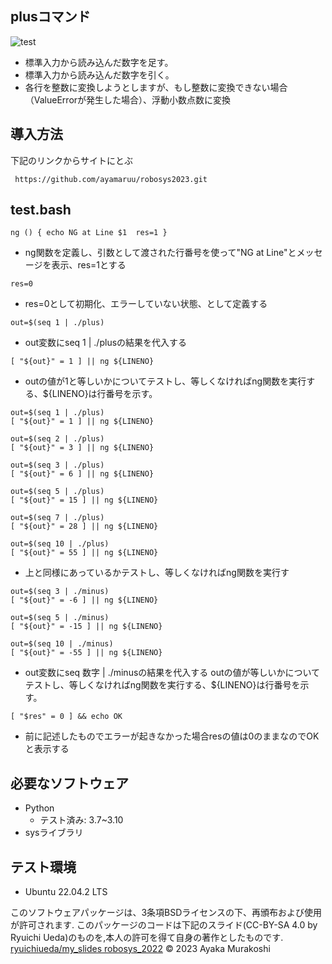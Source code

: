 ## plusコマンド
![test](https://github.com/ayamaruu/robosys2023/actions/workflows/test.yml/badge.svg)

* 標準入力から読み込んだ数字を足す。
* 標準入力から読み込んだ数字を引く。
* 各行を整数に変換しようとしますが、もし整数に変換できない場合（ValueErrorが発生した場合）、浮動小数点数に変換


## 導入方法
下記のリンクからサイトにとぶ
```
 https://github.com/ayamaruu/robosys2023.git
```
## test.bash
```
ng () { echo NG at Line $1  res=1 }
```
* ng関数を定義し、引数として渡された行番号を使って"NG at Line"とメッセージを表示、res=1とする
```
res=0
```
* res=0として初期化、エラーしていない状態、として定義する
```
out=$(seq 1 | ./plus)
```
* out変数にseq 1 | ./plusの結果を代入する
```
[ "${out}" = 1 ] || ng ${LINENO}
```
* outの値が1と等しいかについてテストし、等しくなければng関数を実行する、${LINENO}は行番号を示す。
```
out=$(seq 1 | ./plus)
[ "${out}" = 1 ] || ng ${LINENO}

out=$(seq 2 | ./plus)
[ "${out}" = 3 ] || ng ${LINENO}

out=$(seq 3 | ./plus)
[ "${out}" = 6 ] || ng ${LINENO}

out=$(seq 5 | ./plus)
[ "${out}" = 15 ] || ng ${LINENO}

out=$(seq 7 | ./plus)
[ "${out}" = 28 ] || ng ${LINENO}

out=$(seq 10 | ./plus)
[ "${out}" = 55 ] || ng ${LINENO}
```
* 上と同様にあっているかテストし、等しくなければng関数を実行す
```
out=$(seq 3 | ./minus)
[ "${out}" = -6 ] || ng ${LINENO}

out=$(seq 5 | ./minus)
[ "${out}" = -15 ] || ng ${LINENO}

out=$(seq 10 | ./minus)
[ "${out}" = -55 ] || ng ${LINENO}
```
* out変数にseq 数字 | ./minusの結果を代入する
outの値が等しいかについてテストし、等しくなければng関数を実行する、${LINENO}は行番号を示す。
```
[ "$res" = 0 ] && echo OK
```
* 前に記述したものでエラーが起きなかった場合resの値は0のままなのでOKと表示する

## 必要なソフトウェア
* Python
  * テスト済み: 3.7~3.10
* sysライブラリ

## テスト環境
* Ubuntu 22.04.2 LTS

このソフトウェアパッケージは、3条項BSDライセンスの下、再頒布および使用が許可されます.
このパッケージのコードは下記のスライド(CC-BY-SA 4.0 by Ryuichi Ueda)のものを,本人の許可を得て自身の著作としたものです.
[ryuichiueda/my_slides robosys_2022](http://githb.com/ryuichiueda/my_slides/tree/master/robosys_2022)
© 2023 Ayaka Murakoshi
